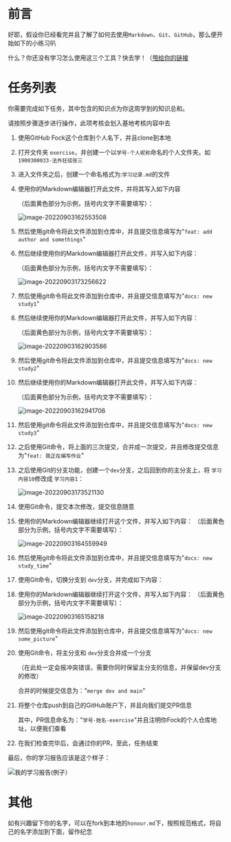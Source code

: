 # 前言

好耶，假设你已经看完并且了解了如何去使用`Markdown`、`Git`、`GitHub`，那么便开始如下的小练习叭

什么？你还没有学习怎么使用这三个工具？快去学！（[甩给你的链接](https://github.com/GUET-EETB/GitHub-exercise)



# 任务列表

你需要完成如下任务，其中包含的知识点为你这周学到的知识总和。

请按照步骤逐步进行操作，此项考核会划入基地考核内容中去

1. 使用GitHub Fock这个仓库到个人名下，并且clone到本地

2. 打开文件夹 `exercise`，并创建一个以`学号-个人昵称`命名的个人文件夹。如 `1900300033-法外狂徒张三`

3. 进入文件夹之后，创建一个命名格式为:`学习记录.md`的文件

4. 使用你的Markdown编辑器打开此文件，并将其写入如下内容

   （后面黄色部分为示例，括号内文字不需要填写）：

   ![image-20220903162553508](assets/image-20220903162553508-16621935759912.png)

5. 然后使用git命令将此文件添加到仓库中，并且提交信息填写为"`feat: add author and somethings`"

6. 然后继续使用你的Markdown编辑器打开此文件，并写入如下内容：

   （后面黄色部分为示例，括号内文字不需要填写）：

   ![image-20220903173256622](assets/image-20220903173256622.png)

7. 然后使用git命令将此文件添加到仓库中，并且提交信息填写为"`docs: new study1`"

8. 然后继续使用你的Markdown编辑器打开此文件，并写入如下内容：

   （后面黄色部分为示例，括号内文字不需要填写）：

   ![image-20220903162903586](assets/image-20220903162903586.png)

9. 然后使用git命令将此文件添加到仓库中，并且提交信息填写为"`docs: new study2`"

10. 然后继续使用你的Markdown编辑器打开此文件，并写入如下内容：

    （后面黄色部分为示例，括号内文字不需要填写）：

    ![image-20220903162941706](assets/image-20220903162941706.png)

11. 然后使用git命令将此文件添加到仓库中，并且提交信息填写为"`docs: new study3`"

12. 之后使用Git命令，将上面的三次提交，合并成一次提交，并且修改提交信息为"`feat: 我正在编写作业`"

13. 之后使用Git的分支功能，创建一个`dev`分支，之后回到你的主分支上，将 `学习内容10`修改成 `学习内容1`：

    ![image-20220903173521130](assets/image-20220903173521130.png)

14. 使用Git命令，提交本次修改，提交信息随意

15. 使用你的Markdown编辑器继续打开这个文件，并写入如下内容：
    （后面黄色部分为示例，括号内文字不需要填写）：

    ![image-20220903164559949](assets/image-20220903164559949.png)

16. 然后使用git命令将此文件添加到仓库中，并且提交信息填写为"`docs: new study_time`"

17. 使用Git命令，切换分支到 `dev`分支，并完成如下内容：

18. 使用你的Markdown编辑器继续打开这个文件，并写入如下内容：
    （后面黄色部分为示例，括号内文字不需要填写）：

    ![image-20220903165158218](assets/image-20220903165158218.png)

19. 然后使用git命令将此文件添加到仓库中，并且提交信息填写为"`docs: new some_picture`"

20. 使用Git命令，将主分支和 `dev`分支合并成一个分支

    （在此处一定会报冲突错误，需要你同时保留主分支的信息，并保留dev分支的修改）

    合并的时候提交信息为："`merge dev and main`"

21. 将整个仓库push到自己的GitHub账户下，并且向我们提交PR信息

    其中，PR信息命名为："`学号-姓名-exercise`"并且注明你Fock的个人仓库地址，以便我们查看

22. 在我们检查完毕后，会通过你的PR，至此，任务结束

最后，你的学习报告应该是这个样子：

  ![我的学习报告(例子）](assets/1.png)





# 其他

如有兴趣留下你的名字，可以在fork到本地的`honour.md`下，按照规范格式，将自己的名字添加到下面，留作纪念
